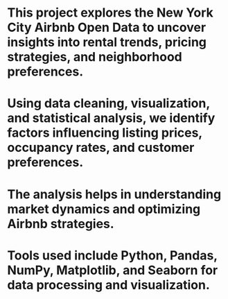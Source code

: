 # This project explores the New York City Airbnb Open Data to uncover insights into rental trends, pricing strategies, and neighborhood preferences. 
# Using data cleaning, visualization, and statistical analysis, we identify factors influencing listing prices, occupancy rates, and customer preferences.
# The analysis helps in understanding market dynamics and optimizing Airbnb strategies.
# Tools used include Python, Pandas, NumPy, Matplotlib, and Seaborn for data processing and visualization.
